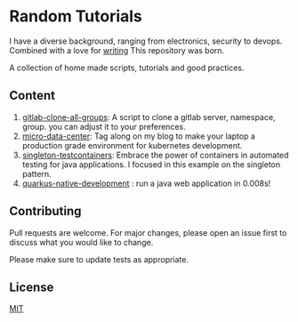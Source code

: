 # Random Tutorials

I have a diverse background, ranging from electronics, security to devops. Combined with a love for [writing](https://kyouuma.blogspot.com/) This repository was born. 

A collection of home made scripts, tutorials and good practices.

## Content

1. [gitlab-clone-all-groups](https://github.com/Kyouuma/Tutorials/tree/master/gitlab-clone-all-groups): A script to clone a gitlab server, namespace, group. you can adjust it to your preferences. 
2. [micro-data-center](https://github.com/Kyouuma/Tutorials/tree/master/micro-data-center): Tag along on my blog to make your laptop a production grade environment for kubernetes development.
3. [singleton-testcontainers](https://github.com/Kyouuma/Tutorials/tree/master/singleton-testcontainers): Embrace the power of containers in automated testing for java applications. I focused in this example on the singleton pattern.
4. [quarkus-native-development](https://github.com/Kyouuma/Tutorials/tree/master/quarkus-native-development) : run a java web application in 0.008s!





## Contributing
Pull requests are welcome. For major changes, please open an issue first to discuss what you would like to change.

Please make sure to update tests as appropriate.

## License
[MIT](https://choosealicense.com/licenses/mit/)
